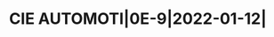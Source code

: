 ---
layout: asset
title: CIE AUTOMOTI|0E-9|2022-01-12|                               
isin: XS2397368403
---
